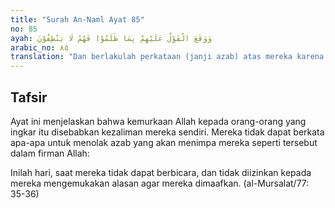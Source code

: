 ```yaml
---
title: "Surah An-Naml Ayat 85"
no: 85
ayah: وَوَقَعَ الْقَوْلُ عَلَيْهِمْ بِمَا ظَلَمُوْا فَهُمْ لَا يَنْطِقُوْنَ 
arabic_no: ٨٥
translation: "Dan berlakulah perkataan (janji azab) atas mereka karena kezaliman mereka, maka mereka tidak dapat berkata."
---
```


## Tafsir

Ayat ini menjelaskan bahwa kemurkaan Allah kepada orang-orang yang ingkar itu disebabkan kezaliman mereka sendiri. Mereka tidak dapat berkata apa-apa untuk menolak azab yang akan menimpa mereka seperti tersebut dalam firman Allah:

Inilah hari, saat mereka tidak dapat berbicara, dan tidak diizinkan kepada mereka mengemukakan alasan agar mereka dimaafkan. (al-Mursalat/77: 35-36)